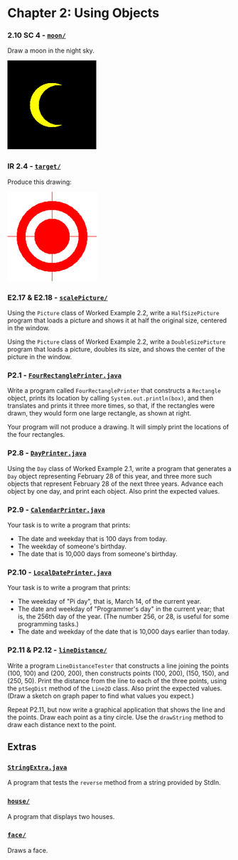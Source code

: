 # Chapter 2: Using Objects

### 2.10 SC 4 - [`moon/`](./moon/)

Draw a moon in the night sky.

![image of the moon](./moon/moon.png)

### IR 2.4 - [`target/`](./target/)

Produce this drawing:

![image of the target](./target/target.png)

### E2.17 & E2.18 - [`scalePicture/`](./scalePicture/)

Using the `Picture` class of Worked Example 2.2, write a `HalfSizePicture` program that loads a picture and shows it at half the original size, centered in the window.

Using the `Picture` class of Worked Example 2.2, write a `DoubleSizePicture` program that loads a picture, doubles its size, and shows the center of the picture in the window.

### P2.1 - [`FourRectanglePrinter.java`](./FourRectanglePrinter.java)

Write a program called `FourRectanglePrinter` that constructs a `Rectangle` object, prints its location by calling `System.out.println(box)`, and then translates and prints it three more times, so that, if the rectangles were drawn, they would form one large rectangle, as shown at right.
>
Your program will not produce a drawing. It will simply print the locations of the four rectangles.

### P2.8 - [`DayPrinter.java`](./DayPrinter.java)

Using the `Day` class of Worked Example 2.1, write a program that generates a `Day` object representing February 28 of this year, and three more such objects that represent February 28 of the next three years. Advance each object by one day, and print each object. Also print the expected values.

### P2.9 - [`CalendarPrinter.java`](./CalendarPrinter.java)

Your task is to write a program that prints:
>
* The date and weekday that is 100 days from today.
* The weekday of someone's birthday.
* The date that is 10,000 days from someone's birthday.

### P2.10 - [`LocalDatePrinter.java`](./LocalDatePrinter.java)

Your task is to write a program that prints:
>
* The weekday of "Pi day", that is, March 14, of the current year.
* The date and weekday of "Programmer's day" in the current year; that is, the 256th day of the year. (The number 256, or 28, is useful for some programming tasks.)
* The date and weekday of the date that is 10,000 days earlier than today.

### P2.11 & P2.12 - [`lineDistance/`](./lineDistance/)

Write a program `LineDistanceTester` that constructs a line joining the points (100, 100) and (200, 200), then constructs points (100, 200), (150, 150), and (250, 50). Print the distance from the line to each of the three points, using the `ptSegDist` method of the `Line2D` class. Also print the expected values. (Draw a sketch on graph paper to find what values you expect.)
>
Repeat P2.11, but now write a graphical application that shows the line and the points. Draw each point as a tiny circle. Use the `drawString` method to draw each distance next to the point.

## Extras

### [`StringExtra.java`](./StringExtra.java)

A program that tests the `reverse` method from a string provided by StdIn.

### [`house/`](./house/)

A program that displays two houses.

### [`face/`](./face/)

Draws a face.
